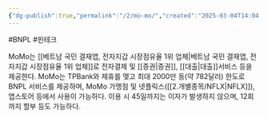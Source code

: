 ```yaml
---
{"dg-publish":true,"permalink":"/2/mo-mo/","created":"2025-03-04T14:04:32.067+09:00","updated":"2025-07-29T21:37:04.932+09:00"}
---
```


#BNPL #핀테크 

MoMo는 [[베트남 국민 결재앱, 전자지갑 시장점유율 1위 업체\|베트남 국민 결재앱, 전자지갑 시장점유율 1위 업체]]로 전자결제 및 [[증권\|증권]], [[대출\|대출]]서비스 등을 제공한다. MoMo는 TPBank와 제휴를 맺고 최대 2000만 동(약 782달러) 한도로 BNPL 서비스를 제공하며, MoMo 가맹점 및 넷플릭스([[2.개별종목/NFLX\|NFLX]]), 앱스토어 등에서 사용이 가능하다. 이용 시 45일까지는 이자가 발생하지 않으며, 12회까지 할부 등도 가능하다.